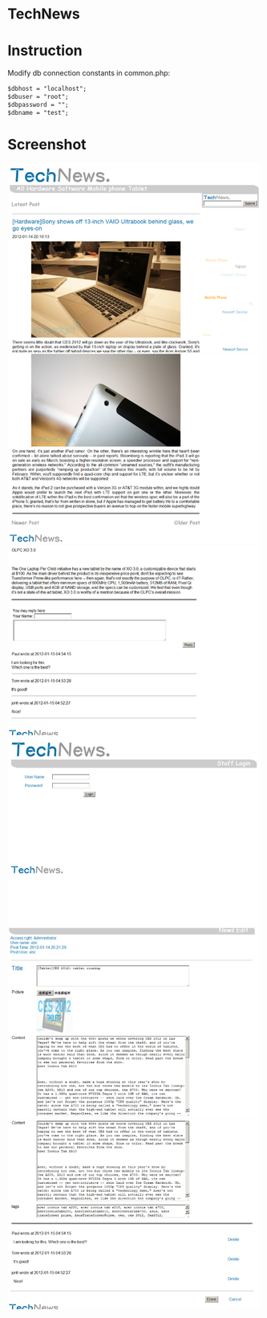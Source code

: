 # TechNews

# Instruction
Modify db connection constants in common.php:
```
$dbhost = "localhost";
$dbuser = "root";
$dbpassword = "";
$dbname = "test";
```

# Screenshot
![ss1](/screenshots/ss1.png)
![ss2](/screenshots/ss2.png)
![ss3](/screenshots/ss3.png)
![ss4](/screenshots/ss4.png)
![ss5](/screenshots/ss5.png)
![ss6](/screenshots/ss6.png)
